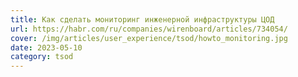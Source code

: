```yaml
---
title: Как сделать мониторинг инженерной инфраструктуры ЦОД
url: https://habr.com/ru/companies/wirenboard/articles/734054/
cover: /img/articles/user_experience/tsod/howto_monitoring.jpg
date: 2023-05-10
category: tsod
---
```

